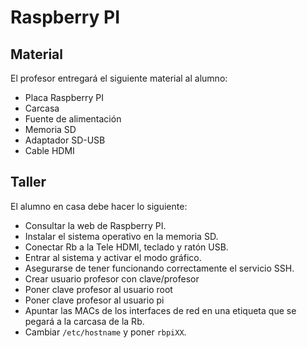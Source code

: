 # Raspberry PI

## Material

El profesor entregará el siguiente material al alumno:

* Placa Raspberry PI
* Carcasa
* Fuente de alimentación
* Memoria SD
* Adaptador SD-USB
* Cable HDMI

## Taller

El alumno en casa debe hacer lo siguiente:

* Consultar la web de Raspberry PI.
* Instalar el sistema operativo en la memoria SD.
* Conectar Rb a la Tele HDMI, teclado y ratón USB.
* Entrar al sistema y activar el modo gráfico.
* Asegurarse de tener funcionando correctamente el servicio SSH.
* Crear usuario profesor con clave/profesor
* Poner clave profesor al usuario root
* Poner clave profesor al usuario pi
* Apuntar las MACs de los interfaces de red en una etiqueta que se pegará a la carcasa de la Rb.
* Cambiar `/etc/hostname` y poner `rbpiXX`.
